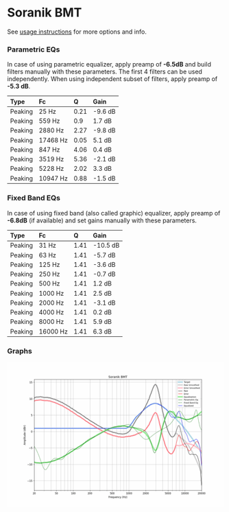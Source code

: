 # Soranik BMT
See [usage instructions](https://github.com/jaakkopasanen/AutoEq#usage) for more options and info.

### Parametric EQs
In case of using parametric equalizer, apply preamp of **-6.5dB** and build filters manually
with these parameters. The first 4 filters can be used independently.
When using independent subset of filters, apply preamp of **-5.3 dB**.

| Type    | Fc       |    Q | Gain    |
|:--------|:---------|:-----|:--------|
| Peaking | 25 Hz    | 0.21 | -9.6 dB |
| Peaking | 559 Hz   | 0.9  | 1.7 dB  |
| Peaking | 2880 Hz  | 2.27 | -9.8 dB |
| Peaking | 17468 Hz | 0.05 | 5.1 dB  |
| Peaking | 847 Hz   | 4.06 | 0.4 dB  |
| Peaking | 3519 Hz  | 5.36 | -2.1 dB |
| Peaking | 5228 Hz  | 2.02 | 3.3 dB  |
| Peaking | 10947 Hz | 0.88 | -1.5 dB |

### Fixed Band EQs
In case of using fixed band (also called graphic) equalizer, apply preamp of **-6.8dB**
(if available) and set gains manually with these parameters.

| Type    | Fc       |    Q | Gain     |
|:--------|:---------|:-----|:---------|
| Peaking | 31 Hz    | 1.41 | -10.5 dB |
| Peaking | 63 Hz    | 1.41 | -5.7 dB  |
| Peaking | 125 Hz   | 1.41 | -3.6 dB  |
| Peaking | 250 Hz   | 1.41 | -0.7 dB  |
| Peaking | 500 Hz   | 1.41 | 1.2 dB   |
| Peaking | 1000 Hz  | 1.41 | 2.5 dB   |
| Peaking | 2000 Hz  | 1.41 | -3.1 dB  |
| Peaking | 4000 Hz  | 1.41 | 0.2 dB   |
| Peaking | 8000 Hz  | 1.41 | 5.9 dB   |
| Peaking | 16000 Hz | 1.41 | 6.3 dB   |

### Graphs
![](./Soranik%20BMT.png)